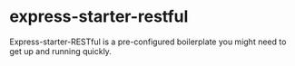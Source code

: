 # express-starter-restful
Express-starter-RESTful is a pre-configured boilerplate you might need to get up and running quickly.
